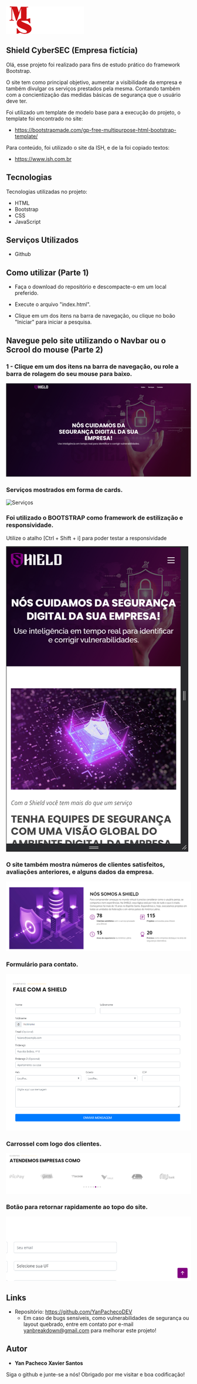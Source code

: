 
![Logo do projeto](https://github.com/YanPachecoDEV/projeto-MS-CODE/blob/master/assets/public/readme/mscode.png)


## Shield CyberSEC (Empresa fictícia)

Olá, esse projeto foi realizado para fins de estudo prático do framework Bootstrap.

O site tem como principal objetivo, aumentar a visibilidade da empresa e também divulgar os serviços prestados pela mesma. Contando também com a concientização das medidas básicas de segurança que o usuário deve ter.

Foi utilizado um template de modelo base para a execução do projeto, o template foi encontrado no site: 
* https://bootstrapmade.com/gp-free-multipurpose-html-bootstrap-template/

Para conteúdo, foi utilizado o site da ISH, e de la foi copiado textos:
* https://www.ish.com.br

## Tecnologias 

Tecnologias utilizadas no projeto:

* HTML
* Bootstrap
* CSS
* JavaScript

## Serviços Utilizados

* Github


## Como utilizar (Parte 1)


* Faça o download do repositório e descompacte-o em um local preferido.
  
* Execute o arquivo "index.html".
   
* Clique em um dos itens na barra de navegação, ou clique no boão "Iniciar" para iniciar a pesquisa.


## Navegue pelo site utilizando o Navbar ou o Scrool do mouse (Parte 2)

### 1 - Clique em um dos itens na barra de navegação, ou role a barra de rolagem do seu mouse para baixo.

![Inicio](https://github.com/YanPachecoDEV/MSCode-ShieldCyberSEC/blob/main/assets/readmeIMG/heroSection.png)

### Serviços mostrados em forma de cards.

![Serviços](https://github.com/YanPachecoDEV/MSCode-ShieldCyberSEC/blob/main/assets/readmeIMG/SectionServi%C3%A7osCards.png)


###  Foi utilizado o BOOTSTRAP como framework de estilização e responsividade.
Utilize o atalho [Ctrl + Shift + i] para poder testar a responsividade

![Responsividade](https://github.com/YanPachecoDEV/MSCode-ShieldCyberSEC/blob/main/assets/readmeIMG/responsividade.png)

### O site também mostra números de clientes satisfeitos, avaliações anteriores, e alguns dados da empresa.

![Estatisticas](https://github.com/YanPachecoDEV/MSCode-ShieldCyberSEC/blob/main/assets/readmeIMG/estatisticasDAempresa.png)

### Formulário para contato.

![FormContato](https://github.com/YanPachecoDEV/MSCode-ShieldCyberSEC/blob/main/assets/readmeIMG/formContatoupdate.png)

### Carrossel com logo dos clientes.

![Clientes](https://github.com/YanPachecoDEV/MSCode-ShieldCyberSEC/blob/main/assets/readmeIMG/carrosselClientes.png)

###  Botão para retornar rapidamente ao topo do site.

![BacktoTOP](https://github.com/YanPachecoDEV/MSCode-ShieldCyberSEC/blob/main/assets/readmeIMG/btnBackToTop.png)


## Links
  - Repositório: https://github.com/YanPachecoDEV
    - Em caso de bugs sensíveis, como vulnerabilidades de segurança ou layout quebrado, entre em contato
      por e-mail yanbreakdown@gmail.com para melhorar este projeto!

   ## Autor

  * **Yan Pacheco Xavier Santos** 

  Siga o github e junte-se a nós!
  Obrigado por me visitar e boa codificação!
